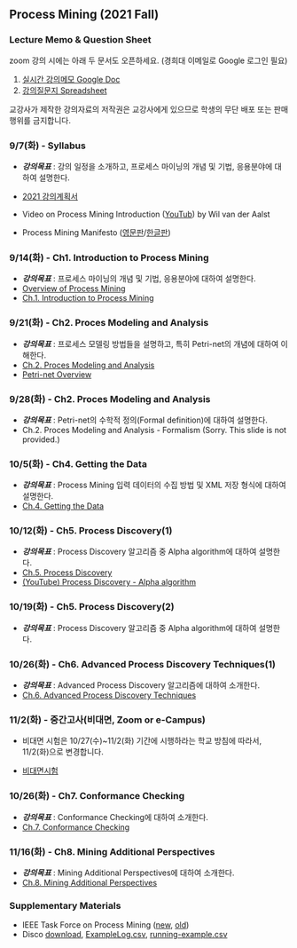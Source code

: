 ## Process Mining (2021 Fall)

### Lecture Memo & Question Sheet

zoom 강의 시에는 아래 두 문서도 오픈하세요. (경희대 이메일로 Google 로그인 필요)
1. [실시간 강의메모 Google Doc](https://docs.google.com/document/d/1PB5GI8f8y4zpKgi4Ga0sYCAJZRHfEyTQhnhpRiJ_3Lk)
2. [강의질문지 Spreadsheet](https://docs.google.com/spreadsheets/d/1dg3vtgoTn0zuOBqCDu6pVow7x0GiuxYNWc-5JkJxN9M)

교강사가 제작한 강의자료의 저작권은 교강사에게 있으므로 학생의 무단 배포 또는 판매 행위를 금지합니다.


### 9/7(화) - Syllabus

* ___강의목표___ : 강의 일정을 소개하고, 프로세스 마이닝의 개념 및 기법, 응용분야에 대하여 설명한다.

* [2021 강의계획서](http://sugang.khu.ac.kr/core?attribute=lectPlan&p_year=2021&p_term=20&p_teach=027799&p_code=BDA71500&p_subjt=BDA715&lang=ko&loginYn=N)
* Video on Process Mining Introduction ([YouTub](https://youtu.be/7oat7MatU_U)) by Wil van der Aalst
* Process Mining Manifesto ([영문판](https://drive.google.com/file/d/1dIe3vnYKHFzA9FDehhCR5O-QwtwRi2ok)/[한글판](https://drive.google.com/file/d/14DBntkV-gVwUsXt-a_S6xIg0wKy7rQ1F))


### 9/14(화) - Ch1. Introduction to Process Mining

* ___강의목표___ : 프로세스 마이닝의 개념 및 기법, 응용분야에 대하여 설명한다.
* [Overview of Process Mining](https://drive.google.com/file/d/1dc86fRh6cNhpCcv58yfwJ3GIeCLRm4yK)
* [Ch.1. Introduction to Process Mining](https://drive.google.com/file/d/1NKAeZ_-uX15JzmGYjmhAYmFBDq3CjFP3)


### 9/21(화) - Ch2. Proces Modeling and Analysis

* ___강의목표___ : 프로세스 모델링 방법들을 설명하고, 특히 Petri-net의 개념에 대하여 이해한다.
* [Ch.2. Proces Modeling and Analysis](https://drive.google.com/file/d/1w4ok15_yAM703qIyB2p-Mv-sqSdx_aPW)
* [Petri-net Overview](https://drive.google.com/file/d/1AePGcT4CjZxtm6XYTVOc32Q0BDajiz23)


### 9/28(화) - Ch2. Proces Modeling and Analysis

* ___강의목표___ : Petri-net의 수학적 정의(Formal definition)에 대하여 설명한다.
* Ch.2. Proces Modeling and Analysis - Formalism (Sorry. This slide is not provided.)


### 10/5(화) - Ch4. Getting the Data

* ___강의목표___ : Process Mining 입력 데이터의 수집 방법 및 XML 저장 형식에 대하여 설명한다.
* [Ch.4. Getting the Data](https://drive.google.com/file/d/1rY_oKpbHbxVHjt8bkGZsMcUIA6WN89-r)


### 10/12(화) - Ch5. Process Discovery(1)

* ___강의목표___ : Process Discovery 알고리즘 중 Alpha algorithm에 대하여 설명한다.
* [Ch.5. Process Discovery](https://drive.google.com/file/d/1Dw00SGUdzRqLt_9OQ6YEFXdqsVFz6W-o)
* [(YouTube) Process Discovery - Alpha algorithm](https://youtu.be/lW8-AtRifEE)

### 10/19(화) - Ch5. Process Discovery(2)

* ___강의목표___ : Process Discovery 알고리즘 중 Alpha algorithm에 대하여 설명한다.

### 10/26(화) - Ch6. Advanced Process Discovery Techniques(1)

* ___강의목표___ : Advanced Process Discovery 알고리즘에 대하여 소개한다.
* [Ch.6. Advanced Process Discovery Techniques](https://drive.google.com/file/d/1_HIpTTwi-SWdFzwIUyp_yHaHd_Zhll2s/view?usp=sharing)

### 11/2(화) - 중간고사(비대면, Zoom or e-Campus)
- 비대면 시험은 10/27(수)~11/2(화) 기간에 시행하라는 학교 방침에 따라서, 11/2(화)으로 변경합니다.
* [비대면시험](https://drive.google.com/file/d/1AQdk-yOGKStMqf8FWdDJ7TlgvR1hZ_SI)

### 10/26(화) - Ch7. Conformance Checking
* ___강의목표___ : Conformance Checking에 대하여 소개한다.
* [Ch.7. Conformance Checking](https://drive.google.com/file/d/1xXgMNklyyUuQXHuGN9GI1Pis7WECjB9X/)

### 11/16(화) - Ch8. Mining Additional Perspectives
* ___강의목표___ : Mining Additional Perspectives에 대하여 소개한다.
* [Ch.8. Mining Additional Perspectives](https://drive.google.com/file/d/1J36KNAEBJUt6NJPR2Ss--BfO7eQn9BBz/)

### Supplementary Materials
* IEEE Task Force on Process Mining ([new](https://www.tf-pm.org/), [old](https://www.win.tue.nl/ieeetfpm/))
* Disco [download](https://fluxicon.com/disco/), [ExampleLog.csv](https://drive.google.com/file/d/1EZSjrhOtsa5EA9GVm1ceSXJX5gjzVPwj/view?usp=sharing), [running-example.csv](https://drive.google.com/file/d/1XcSaTr9DdTiB3SpAKGCr4GlHopR55Uny/view?usp=sharing)
